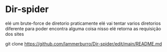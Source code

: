 # Dir-spider
elé um brute-force de diretorio praticamente elé vai tentar varios diretorios diferente para poder encontra alguma coisa nisso elé retorna as requisição dos sites 

git clone https://github.com/lammerburro/Dir-spider/edit/main/README.md
